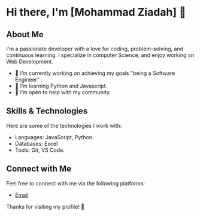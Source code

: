 # Hi there, I'm [Mohammad Ziadah] 👋

## About Me
I'm a passionate developer with a love for coding, problem-solving, and continuous learning. I specialize in computer Science, and enjoy working on Web Development.

- 🔭 I’m currently working on achieving my goals "being a Software Engineer" .
- 🌱 I’m learning Python and Javascript.
- 🤔 I’m open to help with my community.

## Skills & Technologies
Here are some of the technologies I work with:

- Languages: JavaScript, Python.
- Databases: Excel
- Tools: Git, VS Code.
## Connect with Me
Feel free to connect with me via the following platforms:


- [Email](mohammadziadah212@gmail.com)

Thanks for visiting my profile! 🎉